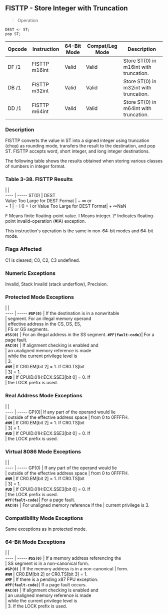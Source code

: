 ## FISTTP - Store Integer with Truncation

> Operation

``` slim
DEST <- ST;
pop ST;

```

 Opcode| Instruction  | 64-Bit Mode| Compat/Leg Mode| Description                           
 ---  | --- | --- | --- | ---
 DF /1 | FISTTP m16int| Valid      | Valid          | Store ST(0) in m16int with truncation.
 DB /1 | FISTTP m32int| Valid      | Valid          | Store ST(0) in m32int with truncation.
 DD /1 | FISTTP m64int| Valid      | Valid          | Store ST(0) in m64int with truncation.

### Description
FISTTP converts the value in ST into a signed integer using truncation (chop)
as rounding mode, transfers the result to the destination, and pop ST. FISTTP
accepts word, short integer, and long integer destinations.

The following table shows the results obtained when storing various classes
of numbers in integer format.


### Table 3-38. FISTTP Results
   | |  
---- | -----
 ST(0)                             | DEST     
 Value Too Large for DEST Format   | − ∞ or   
 − 1                               | − I 0 + I
 or Value Too Large for DEST Format| + ∞NaN   
<aside class="notification">
F Means finite floating-point value. Ι Means integer. \* Indicates floating-point
invalid-operation (#IA) exception.
</aside>

This instruction's operation is the same in non-64-bit modes and 64-bit mode.



### Flags Affected
C1 is cleared; C0, C2, C3 undefined.


### Numeric Exceptions
Invalid, Stack Invalid (stack underflow), Precision.


### Protected Mode Exceptions
   | |  
---- | -----
 **``#GP(0)``**         | If the destination is in a nonwritable   
                | segment. For an illegal memory operand   
                | effective address in the CS, DS, ES,     
                | FS or GS segments.                       
 **``#SS(0)``**         | For an illegal address in the SS segment.
 **``#PF(fault-code)``**| For a page fault.                        
 **``#AC(0)``**         | If alignment checking is enabled and     
                | an unaligned memory reference is made    
                | while the current privilege level is     
                | 3.                                       
 **``#NM``**            | If CR0.EM[bit 2] = 1. If CR0.TS[bit      
                | 3] = 1.                                  
 **``#UD``**            | If CPUID.01H:ECX.SSE3[bit 0] = 0. If     
                | the LOCK prefix is used.                 

### Real Address Mode Exceptions
   | |  
---- | -----
 GP(0)| If any part of the operand would lie  
      | outside of the effective address space
      | from 0 to 0FFFFH.                     
 **``#NM``**  | If CR0.EM[bit 2] = 1. If CR0.TS[bit   
      | 3] = 1.                               
 **``#UD``**  | If CPUID.01H:ECX.SSE3[bit 0] = 0. If  
      | the LOCK prefix is used.              

### Virtual 8086 Mode Exceptions
   | |  
---- | -----
 GP(0)          | If any part of the operand would lie  
                | outside of the effective address space
                | from 0 to 0FFFFH.                     
 **``#NM``**            | If CR0.EM[bit 2] = 1. If CR0.TS[bit   
                | 3] = 1.                               
 **``#UD``**            | If CPUID.01H:ECX.SSE3[bit 0] = 0. If  
                | the LOCK prefix is used.              
 **``#PF(fault-code)``**| For a page fault.                     
 **``#AC(0)``**         | For unaligned memory reference if the 
                | current privilege is 3.               

### Compatibility Mode Exceptions
Same exceptions as in protected mode.


### 64-Bit Mode Exceptions
   | |  
---- | -----
 **``#SS(0)``**         | If a memory address referencing the        
                | SS segment is in a non-canonical form.     
 **``#GP(0)``**         | If the memory address is in a non-canonical
                | form.                                      
 **``#NM``**            | CR0.EM[bit 2] or CR0.TS[bit 3] = 1.        
 **``#MF``**            | If there is a pending x87 FPU exception.   
 **``#PF(fault-code)``**| If a page fault occurs.                    
 **``#AC(0)``**         | If alignment checking is enabled and       
                | an unaligned memory reference is made      
                | while the current privilege level is       
                | 3. If the LOCK prefix is used.             
